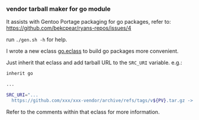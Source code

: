 ### vendor tarball maker for go module

It assists with Gentoo Portage packaging for go packages,
refer to: https://github.com/bekcpear/ryans-repos/issues/4

  run `./gen.sh -h` for help.

I wrote a new eclass [go.eclass](https://github.com/bekcpear/ryans-repos/blob/main/eclass/go.eclass) to
build go packages more convenient.

Just inherit that eclass and add tarball URL to the `SRC_URI` variable.
   e.g.:
   ```bash
   inherit go

   ...

   SRC_URI="...
     https://github.com/xxx/xxx-vendor/archive/refs/tags/v${PV}.tar.gz -> ${P}-vendor.tar.gz"
   ```

Refer to the comments within that eclass for more information.

